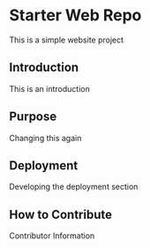 # Starter Web Repo

This is a simple website project

## Introduction

This is an introduction

## Purpose

Changing this again

## Deployment

Developing the deployment section

## How to Contribute

Contributor Information
